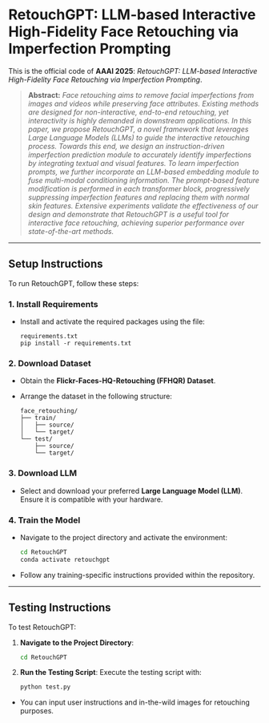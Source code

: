 # RetouchGPT: LLM-based Interactive High-Fidelity Face Retouching via Imperfection Prompting

This is the official code of **AAAI 2025**: *RetouchGPT: LLM-based Interactive High-Fidelity Face Retouching via Imperfection Prompting*.

<blockquote> <strong>Abstract:</strong> <em>Face retouching aims to remove facial imperfections from images and videos while preserving face attributes. Existing methods are designed for non-interactive, end-to-end retouching, yet interactivity is highly demanded in downstream applications. In this paper, we propose RetouchGPT, a novel framework that leverages Large Language Models (LLMs) to guide the interactive retouching process. Towards this end, we design an instruction-driven imperfection prediction module to accurately identify imperfections by integrating textual and visual features. To learn imperfection prompts, we further incorporate an LLM-based embedding module to fuse multi-modal conditioning information. The prompt-based feature modification is performed in each transformer block, progressively suppressing imperfection features and replacing them with normal skin features. Extensive experiments validate the effectiveness of our design and demonstrate that RetouchGPT is a useful tool for interactive face retouching, achieving superior performance over state-of-the-art methods.</em> </blockquote>

------

## Setup Instructions

To run RetouchGPT, follow these steps:

### 1. Install Requirements

- Install and activate the required packages using the file:

  ```
  requirements.txt
  pip install -r requirements.txt
  ```

### 2. Download Dataset

- Obtain the **Flickr-Faces-HQ-Retouching (FFHQR) Dataset**.

- Arrange the dataset in the following structure:

  ```
  face_retouching/
  ├── train/
  │   ├── source/
  │   └── target/
  └── test/
      ├── source/
      └── target/
  ```

### 3. Download LLM

- Select and download your preferred **Large Language Model (LLM)**. Ensure it is compatible with your hardware.

### 4. Train the Model

- Navigate to the project directory and activate the environment:

  ```bash
  cd RetouchGPT
  conda activate retouchgpt
  ```

- Follow any training-specific instructions provided within the repository.

------

## Testing Instructions

To test RetouchGPT:

1. **Navigate to the Project Directory**:

   ```bash
   cd RetouchGPT
   ```

2. **Run the Testing Script**:
    Execute the testing script with:

   ```bash
   python test.py
   ```

- You can input user instructions and in-the-wild images for retouching purposes.

